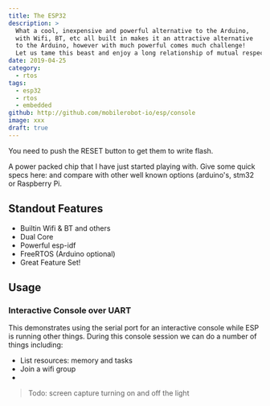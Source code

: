 ```yaml
---
title: The ESP32
description: >
  What a cool, inexpensive and powerful alternative to the Arduino,
  with Wifi, BT, etc all built in makes it an attractive alternative
  to the Arduino, however with much powerful comes much challenge! 
  Let us tame this beast and enjoy a long relationship of mutual respect.
date: 2019-04-25
category:
  - rtos
tags:
  - esp32
  - rtos
  - embedded
github: http://github.com/mobilerobot-io/esp/console
image: xxx
draft: true
---
```


You need to push the RESET button to get them to write flash.

A power packed chip that I have just started playing with.  Give some quick
specs here: and compare with other well known options (arduino's, stm32 or
Raspberry Pi.

## Standout Features

- Builtin Wifi & BT and others
- Dual Core
- Powerful esp-idf
- FreeRTOS (Arduino optional)
- Great Feature Set!

## Usage

### Interactive Console over UART

This demonstrates using the serial port for an interactive console
while ESP is running other things.  During this console session we can
do a number of things including:

- List resources: memory and tasks
- Join a wifi group
- 

> Todo: screen capture turning on and off the light
